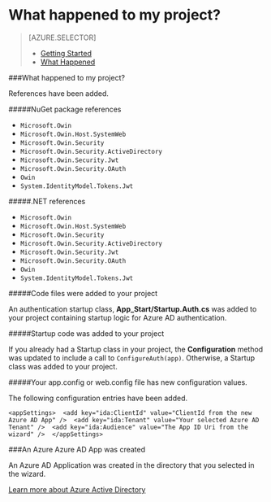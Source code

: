 <properties 
	pageTitle="" 
	description="Describes what was changed in your Visual Studio project after you ran the Azure Active Directory wizard" 
	services="active-directory" 
	documentationCenter="" 
	authors="patshea123" 
	manager="douge" 
	editor="tglee"/>
 
<tags 
	ms.service="active-directory" 
	ms.workload="web" 
	ms.tgt_pltfrm="vs-what-happened" 
	ms.devlang="na" 
	ms.topic="article" 
	ms.date="05/06/2015" 
	ms.author="patshea123"/>

# What happened to my project?

> [AZURE.SELECTOR]
> - [Getting Started](vs-active-directory-webapi-getting-started.md)
> - [What Happened](vs-active-directory-webapi-what-happened.md)

###<span id="whathappened">What happened to my project?</span>

References have been added. 

#####NuGet package references 

- `Microsoft.Owin`
- `Microsoft.Owin.Host.SystemWeb`
- `Microsoft.Owin.Security`
- `Microsoft.Owin.Security.ActiveDirectory`
- `Microsoft.Owin.Security.Jwt`
- `Microsoft.Owin.Security.OAuth`
- `Owin`
- `System.IdentityModel.Tokens.Jwt`

#####.NET references 

- `Microsoft.Owin`
- `Microsoft.Owin.Host.SystemWeb`
- `Microsoft.Owin.Security`
- `Microsoft.Owin.Security.ActiveDirectory`
- `Microsoft.Owin.Security.Jwt`
- `Microsoft.Owin.Security.OAuth`
- `Owin`
- `System.IdentityModel.Tokens.Jwt` 

#####Code files were added to your project 

An authentication startup class, **App_Start/Startup.Auth.cs** was added to your project containing startup logic for Azure AD authentication. 

#####Startup code was added to your project 

If you already had a Startup class in your project, the **Configuration** method was updated to include a call to `ConfigureAuth(app)`. Otherwise, a Startup class was added to your project. 


#####Your app.config or web.config file has new configuration values.

The following configuration entries have been added. 
	<pre>
	`<appSettings> 
    		<add key="ida:ClientId" value="ClientId from the new Azure AD App" /> 
    		<add key="ida:Tenant" value="Your selected Azure AD Tenant" /> 
    		<add key="ida:Audience" value="The App ID Uri from the wizard" /> 
	</appSettings>` </pre>

###An Azure Azure AD App was created 

An Azure AD Application was created in the directory that you selected in the wizard.


[Learn more about Azure Active Directory](http://azure.microsoft.com/services/active-directory/)
